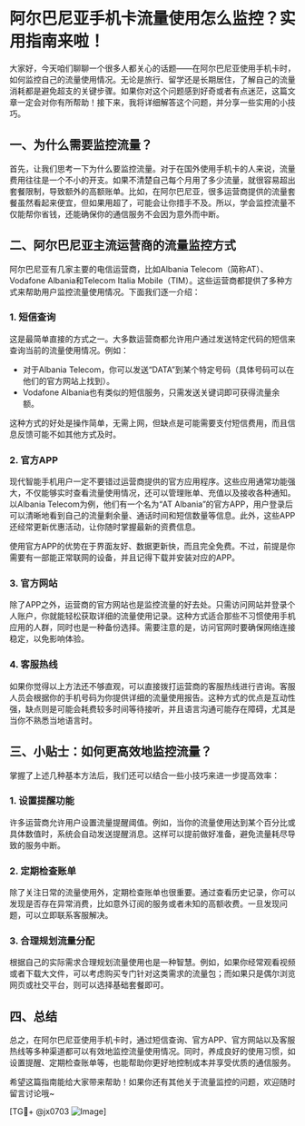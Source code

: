 # 阿尔巴尼亚手机卡流量使用怎么监控？实用指南来啦！

大家好，今天咱们聊聊一个很多人都关心的话题——在阿尔巴尼亚使用手机卡时，如何监控自己的流量使用情况。无论是旅行、留学还是长期居住，了解自己的流量消耗都是避免超支的关键步骤。如果你对这个问题感到好奇或者有点迷茫，这篇文章一定会对你有所帮助！接下来，我将详细解答这个问题，并分享一些实用的小技巧。

## 一、为什么需要监控流量？

首先，让我们思考一下为什么要监控流量。对于在国外使用手机卡的人来说，流量费用往往是一个不小的开支。如果不清楚自己每个月用了多少流量，就很容易超出套餐限制，导致额外的高额账单。比如，在阿尔巴尼亚，很多运营商提供的流量套餐虽然看起来便宜，但如果用超了，可能会让你措手不及。所以，学会监控流量不仅能帮你省钱，还能确保你的通信服务不会因为意外而中断。

## 二、阿尔巴尼亚主流运营商的流量监控方式

阿尔巴尼亚有几家主要的电信运营商，比如Albania Telecom（简称AT）、Vodafone Albania和Telecom Italia Mobile（TIM）。这些运营商都提供了多种方式来帮助用户监控流量使用情况。下面我们逐一介绍：

### 1. **短信查询**

这是最简单直接的方式之一。大多数运营商都允许用户通过发送特定代码的短信来查询当前的流量使用情况。例如：

- 对于Albania Telecom，你可以发送“DATA”到某个特定号码（具体号码可以在他们的官方网站上找到）。
- Vodafone Albania也有类似的短信服务，只需发送关键词即可获得流量余额。

这种方式的好处是操作简单，无需上网，但缺点是可能需要支付短信费用，而且信息反馈可能不如其他方式及时。

### 2. **官方APP**

现代智能手机用户一定不要错过运营商提供的官方应用程序。这些应用通常功能强大，不仅能够实时查看流量使用情况，还可以管理账单、充值以及接收各种通知。以Albania Telecom为例，他们有一个名为“AT Albania”的官方APP，用户登录后可以清晰地看到自己的流量剩余量、通话时间和短信数量等信息。此外，这些APP还经常更新优惠活动，让你随时掌握最新的资费信息。

使用官方APP的优势在于界面友好、数据更新快，而且完全免费。不过，前提是你需要有一部能正常联网的设备，并且记得下载并安装对应的APP。

### 3. **官方网站**

除了APP之外，运营商的官方网站也是监控流量的好去处。只需访问网站并登录个人账户，你就能轻松获取详细的流量使用记录。这种方式适合那些不习惯使用手机应用的人群，同时也是一种备份选择。需要注意的是，访问官网时要确保网络连接稳定，以免影响体验。

### 4. **客服热线**

如果你觉得以上方法还不够直观，可以直接拨打运营商的客服热线进行咨询。客服人员会根据你的手机号码为你提供详细的流量使用报告。这种方式的优点是互动性强，缺点则是可能会耗费较多时间等待接听，并且语言沟通可能存在障碍，尤其是当你不熟悉当地语言时。

## 三、小贴士：如何更高效地监控流量？

掌握了上述几种基本方法后，我们还可以结合一些小技巧来进一步提高效率：

### 1. **设置提醒功能**

许多运营商允许用户设置流量提醒阈值。例如，当你的流量使用达到某个百分比或具体数值时，系统会自动发送提醒消息。这样可以提前做好准备，避免流量耗尽导致的服务中断。

### 2. **定期检查账单**

除了关注日常的流量使用外，定期检查账单也很重要。通过查看历史记录，你可以发现是否存在异常消费，比如意外订阅的服务或者未知的高额收费。一旦发现问题，可以立即联系客服解决。

### 3. **合理规划流量分配**

根据自己的实际需求合理规划流量使用也是一种智慧。例如，如果你经常观看视频或者下载大文件，可以考虑购买专门针对这类需求的流量包；而如果只是偶尔浏览网页或社交平台，则可以选择基础套餐即可。

## 四、总结

总之，在阿尔巴尼亚使用手机卡时，通过短信查询、官方APP、官方网站以及客服热线等多种渠道都可以有效地监控流量使用情况。同时，养成良好的使用习惯，如设置提醒、定期检查账单等，也能帮助你更好地控制成本并享受优质的通信服务。

希望这篇指南能给大家带来帮助！如果你还有其他关于流量监控的问题，欢迎随时留言讨论哦~

[TG💪+ @jx0703 ![Image](https://github.com/user-attachments/assets/dbca1d08-cadb-493c-b0ec-ad6f7a83f270)]